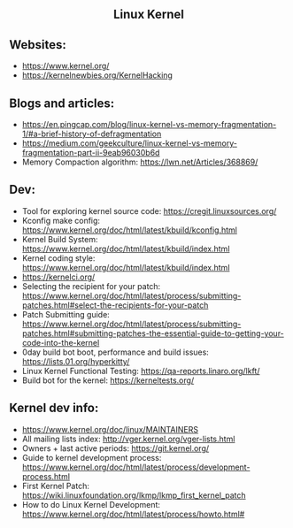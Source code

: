 <h2 align="center">Linux Kernel</h2>

## Websites:

- https://www.kernel.org/
- https://kernelnewbies.org/KernelHacking

## Blogs and articles:

- https://en.pingcap.com/blog/linux-kernel-vs-memory-fragmentation-1/#a-brief-history-of-defragmentation
- https://medium.com/geekculture/linux-kernel-vs-memory-fragmentation-part-ii-9eab96030b6d
- Memory Compaction algorithm: https://lwn.net/Articles/368869/

## Dev:

- Tool for exploring kernel source code: https://cregit.linuxsources.org/
- Kconfig make config: https://www.kernel.org/doc/html/latest/kbuild/kconfig.html
- Kernel Build System: https://www.kernel.org/doc/html/latest/kbuild/index.html
- Kernel coding style: https://www.kernel.org/doc/html/latest/kbuild/index.html
- https://kernelci.org/
- Selecting the recipient for your patch: https://www.kernel.org/doc/html/latest/process/submitting-patches.html#select-the-recipients-for-your-patch
- Patch Submitting guide: https://www.kernel.org/doc/html/latest/process/submitting-patches.html#submitting-patches-the-essential-guide-to-getting-your-code-into-the-kernel
- 0day build bot boot, performance and build issues: https://lists.01.org/hyperkitty/
- Linux Kernel Functional Testing: https://qa-reports.linaro.org/lkft/
- Build bot for the kernel: https://kerneltests.org/

## Kernel dev info:

- https://www.kernel.org/doc/linux/MAINTAINERS
- All mailing lists index: http://vger.kernel.org/vger-lists.html
- Owners + last active periods: https://git.kernel.org/
- Guide to kernel development process: https://www.kernel.org/doc/html/latest/process/development-process.html
- First Kernel Patch: https://wiki.linuxfoundation.org/lkmp/lkmp_first_kernel_patch
- How to do Linux Kernel Development: https://www.kernel.org/doc/html/latest/process/howto.html#

